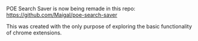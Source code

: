 POE Search Saver is now being remade in this repo: https://github.com/Maigal/poe-search-saver

This was created with the only purpose of exploring the basic functionality of chrome extensions.